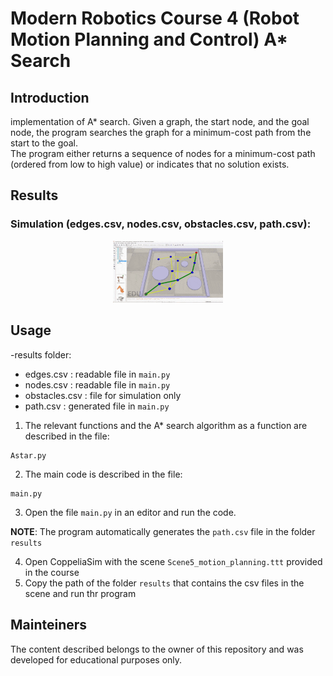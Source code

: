# Modern Robotics Course 4 (Robot Motion Planning and Control) A* Search

## Introduction

implementation of A* search. 
Given a graph, the start node, and the goal node, the program searches the graph for a minimum-cost path from the start to the goal.  
The program either returns a sequence of nodes for a minimum-cost path (ordered from low to high value) or indicates that no solution exists.

## Results

### Simulation (edges.csv, nodes.csv, obstacles.csv, path.csv): 
<p align="center">
  <img width="35%" height="35%" src="/Course_4_Robot_Motion_Planning_and_Control/images/a_star_search.gif">
</p>

## Usage

-results folder:
  - edges.csv : readable file in `main.py`
  - nodes.csv : readable file in `main.py`
  - obstacles.csv : file for simulation only
  - path.csv : generated file in `main.py`    

1. The relevant functions and the A* search algorithm as a function are described in the file:
```
Astar.py
```

2. The main code is described in the file:
```
main.py
```

3. Open the file `main.py` in an editor and run the code.

**NOTE**: The program automatically generates the `path.csv` file in the folder `results`

4. Open CoppeliaSim with the scene `Scene5_motion_planning.ttt` provided in the course
5. Copy the path of the folder `results` that contains the csv files in the scene and run thr program

## Mainteiners

The content described belongs to the owner of this repository and was developed for educational purposes only. 

